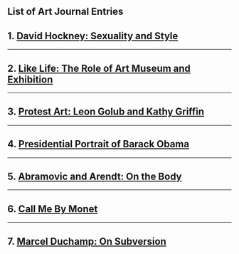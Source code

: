 ## List of Art Journal Entries
## 1. [David Hockney: Sexuality and Style](Timmypoyu.github.io/ArtMemos1)
- - - -
## 2. [Like Life: The Role of Art Museum and Exhibition](Timmypoyu.github.io/ArtMemo2)
- - - -
## 3. [Protest Art: Leon Golub and Kathy Griffin](Timmypoyu.github.io/Artmemo3)
- - - - 
## 4. [Presidential Portrait of Barack Obama](Timmypoyu.github.io/artmemo4)
- - - - 
## 5. [Abramovic and Arendt: On the Body](Timmypoyu.github.io/artmemo5)
- - - - 
## 6. [Call Me By Monet](Timmypoyu.github.io/artmemo6)
- - - - 
## 7. [Marcel Duchamp: On Subversion](Timmypoyu.github.io/artmemo7)

